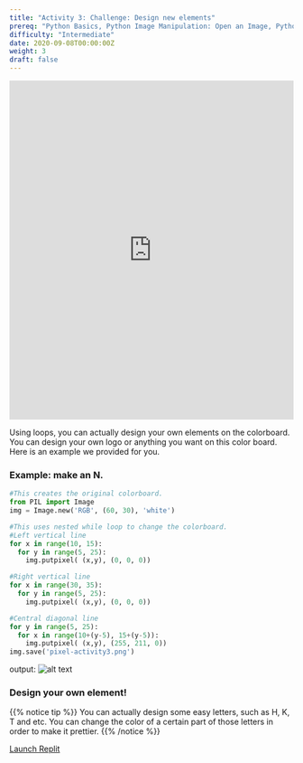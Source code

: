 ```yaml
---
title: "Activity 3: Challenge: Design new elements"
prereq: "Python Basics, Python Image Manipulation: Open an Image, Python Pixels: Colors and Pixels"
difficulty: "Intermediate"
date: 2020-09-08T00:00:00Z
weight: 3
draft: false
---
```


<iframe width="100%" height="600px" src="https://www.youtube.com/embed/YkxNH1TWjR0" frameborder="0" allow="accelerometer; autoplay; encrypted-media; gyroscope; picture-in-picture" allowfullscreen></iframe>


Using loops, you can actually design your own elements on the colorboard. You can design your own logo or anything you want on this color board. Here is an example we provided for you.


### Example: make an N.

```python
#This creates the original colorboard.
from PIL import Image
img = Image.new('RGB', (60, 30), 'white')

#This uses nested while loop to change the colorboard.
#Left vertical line
for x in range(10, 15):
  for y in range(5, 25):
    img.putpixel( (x,y), (0, 0, 0))

#Right vertical line
for x in range(30, 35):
  for y in range(5, 25):
    img.putpixel( (x,y), (0, 0, 0))

#Central diagonal line
for y in range(5, 25):
  for x in range(10+(y-5), 15+(y-5)):
    img.putpixel( (x,y), (255, 211, 0)) 
img.save('pixel-activity3.png')
```
output:
![alt text](../../media/Activity3_ex.png "image showing activity3 example")


### Design your own element!

{{% notice tip %}}
You can actually design some easy letters, such as H, K, T and etc. You can change the color of a certain part of those letters in order to make it prettier.
{{% /notice %}}

<a class="my-2 mx-4 btn btn-info" href="https://replit.com/@nuevofoundation/Python-Pixel-Activity3" target="_blank">Launch Replit</a>
